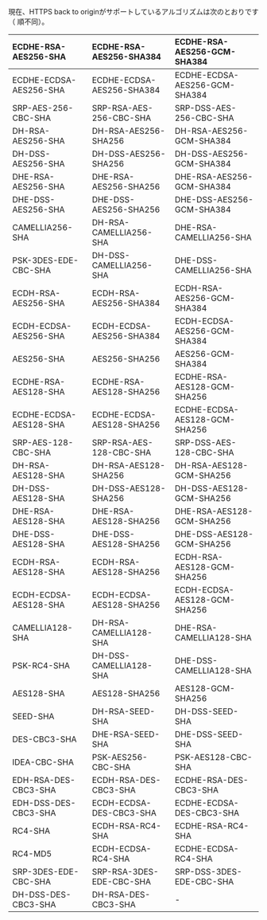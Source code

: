 現在、HTTPS back to originがサポートしているアルゴリズムは次のとおりです（ 順不同）。

| ECDHE-RSA-AES256-SHA   | ECDHE-RSA-AES256-SHA384   | ECDHE-RSA-AES256-GCM-SHA384   |
| :--------------------- | :------------------------ | :---------------------------- |
| ECDHE-ECDSA-AES256-SHA | ECDHE-ECDSA-AES256-SHA384 | ECDHE-ECDSA-AES256-GCM-SHA384 |
| SRP-AES-256-CBC-SHA    | SRP-RSA-AES-256-CBC-SHA   | SRP-DSS-AES-256-CBC-SHA       |
| DH-RSA-AES256-SHA      | DH-RSA-AES256-SHA256      | DH-RSA-AES256-GCM-SHA384      |
| DH-DSS-AES256-SHA      | DH-DSS-AES256-SHA256      | DH-DSS-AES256-GCM-SHA384      |
| DHE-RSA-AES256-SHA     | DHE-RSA-AES256-SHA256     | DHE-RSA-AES256-GCM-SHA384     |
| DHE-DSS-AES256-SHA     | DHE-DSS-AES256-SHA256     | DHE-DSS-AES256-GCM-SHA384     |
| CAMELLIA256-SHA        | DH-RSA-CAMELLIA256-SHA    | DHE-RSA-CAMELLIA256-SHA       |
| PSK-3DES-EDE-CBC-SHA   | DH-DSS-CAMELLIA256-SHA    | DHE-DSS-CAMELLIA256-SHA       |
| ECDH-RSA-AES256-SHA    | ECDH-RSA-AES256-SHA384    | ECDH-RSA-AES256-GCM-SHA384    |
| ECDH-ECDSA-AES256-SHA  | ECDH-ECDSA-AES256-SHA384  | ECDH-ECDSA-AES256-GCM-SHA384  |
| AES256-SHA             | AES256-SHA256             | AES256-GCM-SHA384             |
| ECDHE-RSA-AES128-SHA   | ECDHE-RSA-AES128-SHA256   | ECDHE-RSA-AES128-GCM-SHA256   |
| ECDHE-ECDSA-AES128-SHA | ECDHE-ECDSA-AES128-SHA256 | ECDHE-ECDSA-AES128-GCM-SHA256 |
| SRP-AES-128-CBC-SHA    | SRP-RSA-AES-128-CBC-SHA   | SRP-DSS-AES-128-CBC-SHA       |
| DH-RSA-AES128-SHA      | DH-RSA-AES128-SHA256      | DH-RSA-AES128-GCM-SHA256      |
| DH-DSS-AES128-SHA      | DH-DSS-AES128-SHA256      | DH-DSS-AES128-GCM-SHA256      |
| DHE-RSA-AES128-SHA     | DHE-RSA-AES128-SHA256     | DHE-RSA-AES128-GCM-SHA256     |
| DHE-DSS-AES128-SHA     | DHE-DSS-AES128-SHA256     | DHE-DSS-AES128-GCM-SHA256     |
| ECDH-RSA-AES128-SHA    | ECDH-RSA-AES128-SHA256    | ECDH-RSA-AES128-GCM-SHA256    |
| ECDH-ECDSA-AES128-SHA  | ECDH-ECDSA-AES128-SHA256  | ECDH-ECDSA-AES128-GCM-SHA256  |
| CAMELLIA128-SHA        | DH-RSA-CAMELLIA128-SHA    | DHE-RSA-CAMELLIA128-SHA       |
| PSK-RC4-SHA            | DH-DSS-CAMELLIA128-SHA    | DHE-DSS-CAMELLIA128-SHA       |
| AES128-SHA             | AES128-SHA256             | AES128-GCM-SHA256             |
| SEED-SHA               | DH-RSA-SEED-SHA           | DH-DSS-SEED-SHA               |
| DES-CBC3-SHA           | DHE-RSA-SEED-SHA          | DHE-DSS-SEED-SHA              |
| IDEA-CBC-SHA           | PSK-AES256-CBC-SHA        | PSK-AES128-CBC-SHA            |
| EDH-RSA-DES-CBC3-SHA   | ECDH-RSA-DES-CBC3-SHA     | ECDHE-RSA-DES-CBC3-SHA        |
| EDH-DSS-DES-CBC3-SHA   | ECDH-ECDSA-DES-CBC3-SHA   | ECDHE-ECDSA-DES-CBC3-SHA      |
| RC4-SHA                | ECDH-RSA-RC4-SHA          | ECDHE-RSA-RC4-SHA             |
| RC4-MD5                | ECDH-ECDSA-RC4-SHA        | ECDHE-ECDSA-RC4-SHA           |
| SRP-3DES-EDE-CBC-SHA   | SRP-RSA-3DES-EDE-CBC-SHA  | SRP-DSS-3DES-EDE-CBC-SHA      |
| DH-DSS-DES-CBC3-SHA    | DH-RSA-DES-CBC3-SHA       | -                             |



